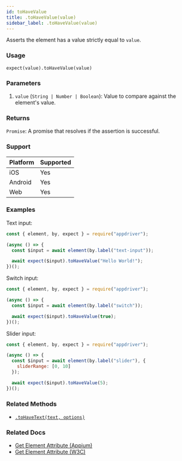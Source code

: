 ```yaml
---
id: toHaveValue
title: .toHaveValue(value)
sidebar_label: .toHaveValue(value)
---
```


Asserts the element has a value strictly equal to `value`.

### Usage

```text
expect(value).toHaveValue(value)
```

### Parameters

1. `value` (`String | Number | Boolean`): Value to compare against the element's value.

### Returns

`Promise`: A promise that resolves if the assertion is successful.

### Support

| Platform | Supported |
| -------- | --------- |
| iOS      | Yes       |
| Android  | Yes       |
| Web      | Yes       |

### Examples

Text input:

```javascript
const { element, by, expect } = require("appdriver");

(async () => {
  const $input = await element(by.label("text-input"));

  await expect($input).toHaveValue("Hello World!");
})();
```

Switch input:

```javascript
const { element, by, expect } = require("appdriver");

(async () => {
  const $input = await element(by.label("switch"));

  await expect($input).toHaveValue(true);
})();
```

Slider input:

```javascript
const { element, by, expect } = require("appdriver");

(async () => {
  const $input = await element(by.label("slider"), {
    sliderRange: [0, 10]
  });

  await expect($input).toHaveValue(5);
})();
```

### Related Methods

- [`.toHaveText(text, options)`](./toHaveText.md)

### Related Docs

- [Get Element Attribute (Appium)](http://appium.io/docs/en/commands/element/attributes/attribute/)
- [Get Element Attribute (W3C)](https://www.w3.org/TR/webdriver/#dfn-get-element-attribute)